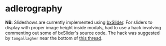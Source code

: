 # adlerography

**NB**: Slideshows are currently implemented using [bxSlider](https://github.com/stevenwanderski/bxslider-4). For sliders to display with proper image height inside modals, had to use
a hack involving commenting out some of bxSlider's source code. The hack
was suggested by `tomgallagher` near the bottom of [this thread](https://github.com/stevenwanderski/bxslider-4/issues/952).
